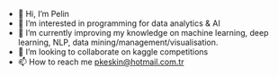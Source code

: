 - 👋 Hi, I’m Pelin
- 👀 I’m interested in programming for data analytics & AI
- 🌱 I’m currently improving my knowledge on machine learning, deep learning, NLP, data mining/management/visualisation. 
- 💞️ I’m looking to collaborate on kaggle competitions
- 📫 How to reach me pkeskin@hotmail.com.tr

<!---
pelinkeskin/pelinkeskin is a ✨ special ✨ repository because its `README.md` (this file) appears on your GitHub profile.
You can click the Preview link to take a look at your changes.
--->

